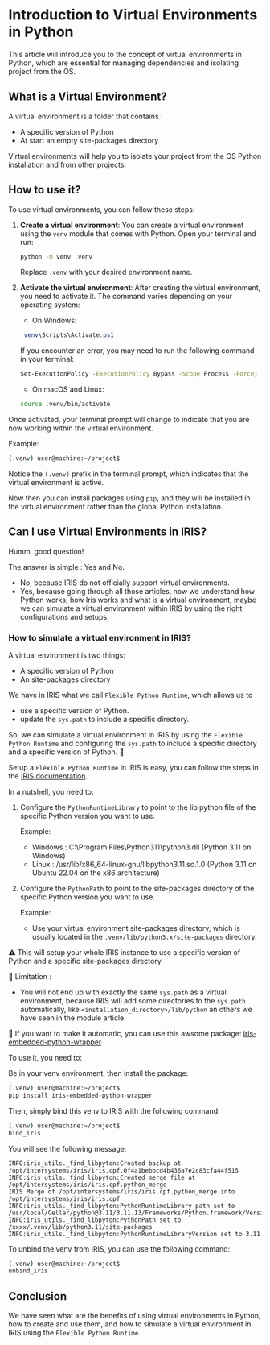 # Introduction to Virtual Environments in Python

This article will introduce you to the concept of virtual environments in Python, which are essential for managing dependencies and isolating project from the OS.

## What is a Virtual Environment?

A virtual environment is a folder that contains :
- A specific version of Python
- At start an empty site-packages directory

Virtual environments will help you to isolate your project from the OS Python installation and from other projects.

## How to use it?

To use virtual environments, you can follow these steps:

1. **Create a virtual environment**: You can create a virtual environment using the `venv` module that comes with Python. Open your terminal and run:

    ```bash
    python -m venv .venv
    ```
    Replace `.venv` with your desired environment name.

2. **Activate the virtual environment**: After creating the virtual environment, you need to activate it. The command varies depending on your operating system:

   - On Windows:
    ```ps1
    .venv\Scripts\Activate.ps1
    ```

    If you encounter an error, you may need to run the following command in your terminal:

    ```bash
    Set-ExecutionPolicy -ExecutionPolicy Bypass -Scope Process -Force; .venv\Scripts\Activate.ps1
    ```

   - On macOS and Linux:
   ```bash
   source .venv/bin/activate
   ```

Once activated, your terminal prompt will change to indicate that you are now working within the virtual environment.

Example:
```bash
(.venv) user@machine:~/project$
```

Notice the `(.venv)` prefix in the terminal prompt, which indicates that the virtual environment is active.

Now then you can install packages using `pip`, and they will be installed in the virtual environment rather than the global Python installation.

## Can I use Virtual Environments in IRIS?

Humm, good question!

The answer is simple : Yes and No.

- No, because IRIS do not officially support virtual environments.
- Yes, because going through all those articles, now we understand how Python works, how Iris works and what is a virtual environment, maybe we can simulate a virtual environment within IRIS by using the right configurations and setups.

### How to simulate a virtual environment in IRIS?

A virtual environment is two things:
- A specific version of Python
- An site-packages directory

We have in IRIS what we call `Flexible Python Runtime`, which allows us to 
- use a specific version of Python.
- update the `sys.path` to include a specific directory.

So, we can simulate a virtual environment in IRIS by using the `Flexible Python Runtime` and configuring the `sys.path` to include a specific directory and a specific version of Python. 🥳

Setup a `Flexible Python Runtime` in IRIS is easy, you can follow the steps in the [IRIS documentation](https://docs.intersystems.com/iris20251/csp/docbook/Doc.View.cls?KEY=GEPYTHON_flexible#GEPYTHON_flexible_overview).

In a nutshell, you need to:

1. Configure the `PythonRuntimeLibrary` to point to the lib python file of the specific Python version you want to use.
    
    Example:
    - Windows : C:\Program Files\Python311\python3.dll (Python 3.11 on Windows)
    - Linux : /usr/lib/x86_64-linux-gnu/libpython3.11.so.1.0 (Python 3.11 on Ubuntu 22.04 on the x86 architecture)

2. Configure the `PythonPath` to point to the site-packages directory of the specific Python version you want to use.

    Example:
    - Use your virtual environment site-packages directory, which is usually located in the `.venv/lib/python3.x/site-packages` directory.

⚠️ This will setup your whole IRIS instance to use a specific version of Python and a specific site-packages directory.

🩼 Limitation :
- You will not end up with exactly the same `sys.path` as a virtual environment, because IRIS will add some directories to the `sys.path` automatically, like `<installation_directory>/lib/python` an others we have seen in the module article.

🤫 If you want to make it automatic, you can use this awsome package: [iris-embedded-python-wrapper](https://grongierisc.github.io/iris-embedded-python-wrapper/)

To use it, you need to:

Be in your venv environment, then install the package:

```bash
(.venv) user@machine:~/project$
pip install iris-embedded-python-wrapper
```

Then, simply bind this venv to IRIS with the following command:

```bash
(.venv) user@machine:~/project$
bind_iris
```

You will see the following message:

```
INFO:iris_utils._find_libpyton:Created backup at /opt/intersystems/iris/iris.cpf.0f4a1bebbcd4b436a7e2c83cfa44f515
INFO:iris_utils._find_libpyton:Created merge file at /opt/intersystems/iris/iris.cpf.python_merge
IRIS Merge of /opt/intersystems/iris/iris.cpf.python_merge into /opt/intersystems/iris/iris.cpf
INFO:iris_utils._find_libpyton:PythonRuntimeLibrary path set to /usr/local/Cellar/python@3.11/3.11.13/Frameworks/Python.framework/Versions/3.11/Python
INFO:iris_utils._find_libpyton:PythonPath set to /xxxx/.venv/lib/python3.11/site-packages
INFO:iris_utils._find_libpyton:PythonRuntimeLibraryVersion set to 3.11
```

To unbind the venv from IRIS, you can use the following command:

```bash
(.venv) user@machine:~/project$
unbind_iris
```

## Conclusion

We have seen what are the benefits of using virtual environments in Python, how to create and use them, and how to simulate a virtual environment in IRIS using the `Flexible Python Runtime`.